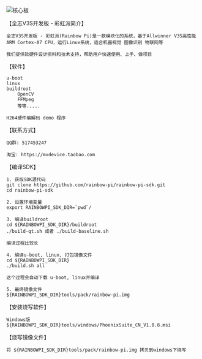 ![核心板](https://github.com/rainbow-pi/rainbow-pi-sdk/raw/master/rainbow-pi-core.jpg)

【全志V3S开发板 - 彩虹派简介】

	全志V3S开发板 - 彩虹派(Rainbow Pi)是一款模块化的系统，基于Allwinner V3S高性能ARM Cortex-A7 CPU，运行Linux系统，适合机器视觉 图像识别 物联网等

	我们提供软硬件设计资料和技术支持，帮助用户快速使用、上手、做项目


【软件】

	u-boot
	linux
	buildroot
		OpenCV
		FFMpeg
		等等.....
	
	H264硬件编解码 demo 程序

【联系方式】

	QQ群: 517453247

	淘宝: https://mvdevice.taobao.com
	
【编译SDK】

	1. 获取SDK源代码
	git clone https://github.com/rainbow-pi/rainbow-pi-sdk.git
	cd rainbow-pi-sdk
	
	2. 设置环境变量
	export RAINBOWPI_SDK_DIR=`pwd`/
	
	3. 编译buildroot
	cd ${RAINBOWPI_SDK_DIR}/buildroot
	./build-qt.sh 或者 ./build-baseline.sh
	
	编译过程比较长
	
	4. 编译u-boot, linux, 打包镜像文件
	cd ${RAINBOWPI_SDK_DIR}
	./build.sh all
	
	这个过程会自动下载 u-boot, linux并编译
	
	5. 最终镜像文件
	${RAINBOWPI_SDK_DIR}tools/pack/rainbow-pi.img

【安装烧写软件】

	Windows版
	${RAINBOWPI_SDK_DIR}tools/windows/PhoenixSuite_CN_V1.0.8.msi

【烧写镜像文件】

	将 ${RAINBOWPI_SDK_DIR}tools/pack/rainbow-pi.img 拷贝到windows下烧写

	
	
	
	